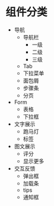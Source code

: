 # 组件分类
* 导航
    * 导航栏 
        * 一级
        * 二级
        * 三级
    * Tab
    * 下拉菜单 
    * 面包屑
    * 步骤条
    * 分页
* Form
    * 表格
    * 下拉框
* 文字展示
    * 跑马灯
    * 标签
* 图文展示
    * 评分
    * 显示更多
* 交互反馈
    * 弹出框    
    * 加载条
    * tips
    * 通知框

